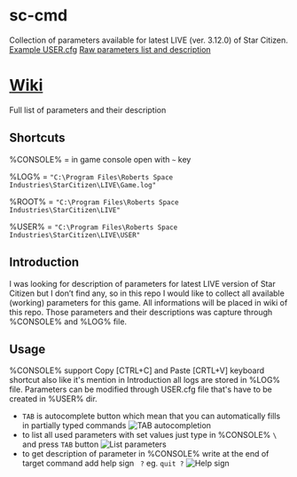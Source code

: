 # sc-cmd
Collection of parameters available for latest LIVE (ver. 3.12.0) of Star Citizen.
[Example USER.cfg](https://github.com/emilwojcik93/sc-cmd/blob/main/LOWEST_USER.cfg)
[Raw parameters list and description](https://github.com/emilwojcik93/sc-cmd/blob/main/parameters.txt)

# [Wiki](https://github.com/emilwojcik93/sc-cmd/wiki)
Full list of parameters and their description

## Shortcuts
%CONSOLE% = in game console open with `~` key

%LOG% = `"C:\Program Files\Roberts Space Industries\StarCitizen\LIVE\Game.log"`

%ROOT% = `"C:\Program Files\Roberts Space Industries\StarCitizen\LIVE"`

%USER% = `"C:\Program Files\Roberts Space Industries\StarCitizen\LIVE\USER"`

## Introduction
I was looking for description of parameters for latest LIVE version of Star Citizen but I don’t find any, so in this repo I would like to collect all available (working) parameters for this game. All informations will be placed in wiki of this repo. Those parameters and their descriptions was capture through %CONSOLE% and %LOG% file.

## Usage
%CONSOLE% support Copy [CTRL+C] and Paste [CRTL+V] keyboard shortcut also like it's mention in Introduction all logs are stored in %LOG% file. Parameters can be modified through USER.cfg file that's have to be created in %USER% dir.

   - `TAB` is autocomplete button which mean that you can automatically fills in partially typed commands
   ![TAB autocompletion](https://github.com/emilwojcik93/sc-cmd/blob/main/TAB_autocompletion.gif)
   - to list all used parameters with set values just type in %CONSOLE% `\` and press `TAB` button
   ![List parameters](https://github.com/emilwojcik93/sc-cmd/blob/main/list_parameters.gif)
   - to get description of parameter in %CONSOLE% write at the end of target command add help sign ` ?` eg. `quit ?`
   ![Help sign](https://github.com/emilwojcik93/sc-cmd/blob/main/help_example.gif)
